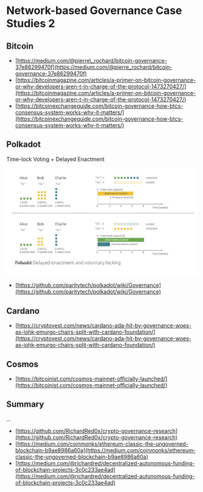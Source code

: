 # Network-based Governance Case Studies 2

## Bitcoin

* [https://medium.com/@pierre\_rochard/bitcoin-governance-37e86299470f](https://medium.com/@pierre_rochard/bitcoin-governance-37e86299470f)
* [https://bitcoinmagazine.com/articles/a-primer-on-bitcoin-governance-or-why-developers-aren-t-in-charge-of-the-protocol-1473270427/](https://bitcoinmagazine.com/articles/a-primer-on-bitcoin-governance-or-why-developers-aren-t-in-charge-of-the-protocol-1473270427/)
* [https://bitcoinexchangeguide.com/bitcoin-governance-how-btcs-consensus-system-works-why-it-matters/](https://bitcoinexchangeguide.com/bitcoin-governance-how-btcs-consensus-system-works-why-it-matters/)

## Polkadot

Time-lock Voting + Delayed Enactment

![](../.gitbook/assets/image%20%2812%29.png)

* [https://github.com/paritytech/polkadot/wiki/Governance](https://github.com/paritytech/polkadot/wiki/Governance)

## Cardano

* [https://cryptovest.com/news/cardano-ada-hit-by-governance-woes-as-iohk-emurgo-chairs-split-with-cardano-foundation/](https://cryptovest.com/news/cardano-ada-hit-by-governance-woes-as-iohk-emurgo-chairs-split-with-cardano-foundation/)

## Cosmos

* [https://bitcoinist.com/cosmos-mainnet-officially-launched/](https://bitcoinist.com/cosmos-mainnet-officially-launched/)

## Summary

...

* [https://github.com/RichardRed0x/crypto-governance-research](https://github.com/RichardRed0x/crypto-governance-research)
* [https://medium.com/coinmonks/ethereum-classic-the-ungoverned-blockchain-b9ae8986a60a](https://medium.com/coinmonks/ethereum-classic-the-ungoverned-blockchain-b9ae8986a60a)
* [https://medium.com/@richardred/decentralized-autonomous-funding-of-blockchain-projects-3c0c233ae4ad](https://medium.com/@richardred/decentralized-autonomous-funding-of-blockchain-projects-3c0c233ae4ad)

